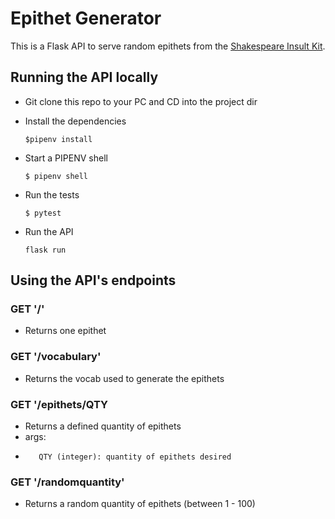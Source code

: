 # Epithet Generator

This is a Flask API to serve random epithets from the [Shakespeare Insult Kit](http://www.pangloss.com/seidel/shake_rule.html).

## Running the API locally

* Git clone this repo to your PC and CD into the project dir

* Install the dependencies
    ```
    $pipenv install
    ```

* Start a PIPENV shell
    ```
    $ pipenv shell
    ```
* Run the tests
    ```
    $ pytest
    ```
* Run the API
    ```
    flask run
    ```

## Using the API's endpoints
    
### GET '/'
*    Returns one epithet

### GET '/vocabulary'
*    Returns the vocab used to generate the epithets

### GET '/epithets/QTY
*    Returns a defined quantity of epithets
*    args:
*        QTY (integer): quantity of epithets desired

### GET '/randomquantity'
*    Returns a random quantity of epithets (between 1 - 100)
